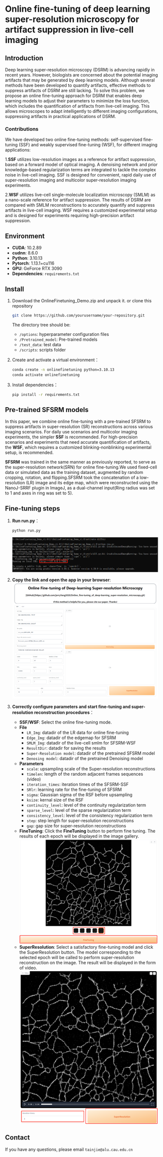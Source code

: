 # Online fine-tuning of deep learning super-resolution microscopy for artifact suppression in live-cell imaging

## Introduction

Deep learning super-resolution microscopy (DSRM) is advancing rapidly in recent years. 
However, biologists are concerned about the potential imaging artifacts that may be generated by deep learning models. 
Although several methods have been developed to quantify artifacts, effective methods to suppress artifacts of DSRM are still lacking. 
To solve this problem, we propose an online fine-tuning approach for DSRM that enables deep learning models to adjust their parameters
to minimize the loss function, which includes the quantification of artifacts from live-cell imaging. 
This allows microscopes to adapt intelligently to different imaging configurations, suppressing artifacts in practical applications of DSRM.

### Contributions 
We have developed two online fine-tuning methods: self-supervised fine-tuning (SSF) and weakly supervised fine-tuning (WSF), for different imaging applications:

 1.**SSF** utilizes low-resolution images as a reference for artifact suppression, 
based on a forward model of optical imaging. A denoising network and prior knowledge-based 
regularization terms are integrated to tackle the complex noise in live-cell imaging. 
SSF is designed for convenient, rapid daily use of super-resolution imaging 
and multicolor super-resolution imaging experiments.  

2.**WSF** utilizes live-cell single-molecule localization microscopy (SMLM) as a nano-scale 
reference for artifact suppression. The results of DSRM are compared with SMLM reconstructions 
to accurately quantify and suppress artifacts in live-cell imaging. WSF requires a customized 
experimental setup and is designed for experiments requiring high-precision artifact suppression. 




## Environment

- **CUDA**: 10.2.89
- **cudnn**: 8.6.0
- **Python**: 3.10.13
- **Pytorch**: 1.13.1+cu116
- **GPU**: GeForce RTX 3090
- **Dependencies**:  `requirements.txt`

## Install
1. Download the OnlineFinetuning_Demo.zip and unpack it. or clone this repository
   ```bash
   git clone https://github.com/yourusername/your-repository.git
   ```
   The directory tree should be:
   - `/options`: hyperparameter configuration files
   - `/Pretrained_model`: Pre-trained models
   - `/test_data`: test data
   - `/scripts`: scripts folder

2. Create and activate a virtual environment：
   ```bash
   conda create -n onlinefinetuning python=3.10.13
   conda activate onlinefinetuning
   ```

3. Install dependencies：
   ```bash
   pip install -r requirements.txt
   ```
## Pre-trained SFSRM models

In this paper, we combine online fine-tuning with a pre-trained SFSRM 
to suppress artifacts in super-resolution (SR) reconstructions across 
various imaging scenarios. For daily use scenarios and multicolor imaging 
experiments, the simpler **SSF** is recommended. 
For high-precision scenarios and experiments that need accurate quantification 
of artifacts, the **WSF**, which requires a customized blinking-nonblinking experimental setup, is recommended.
  
**SFSRM** was trained in the same manner as previously reported, to serve as the super-resolution network(SRN)
for online fine-tuning.We used fixed-cell data or simulated data as the training dataset, 
augmented by random cropping, rotation, and flipping.SFSRM took the concatenation of a 
low-resolution (LR) image and its edge map, which were reconstructed using the 
NanoJ-SRRF plugin in ImageJ, as a dual-channel input(Ring radius was set to 1 and axes in ring was set to 5). 


## Fine-tuning steps
1. **Run run.py**：
   ```bash
   python run.py
   ```
   ![alt text](image/1.png)

2. **Copy the link and open the app in your browser**:
   ![alt text](image/2.png)

3. **Correctly configure parameters and start fine-tuning and super-resolution reconstruction procedures**：
   - **SSF/WSF**: Select the online fine-tuning mode.
   - **File**
      - `LR_Img`: datadir of the LR data for online fine-tuning
      - `Edge_Img`: datadir of the edgemap for SFSRM
      - `SMLM_Img`: datadir of the live-cell smlm for SFSRM-WSF
      - `ResultDir`: datadir for saving the results
      - `Super-Resolution model`: datadir of the pretrained SFSRM model
      - `Denosing model`: datadir of the pretrained Denoising model
   - **Parameters**
      - `scale`: upsampling scale of the Super-resolution reconstructions
      - `timelen`: length of the random adjacent frames sequences (video)
      - `iteration_times`: iteration times of the SFSRM-SSF
      - `SRlr`: learning rate for the fine-tuning of SFSRM
      - `sigma`: Gaussian sigma of the RSF before upsampling
      - `ksize`: kernal size of the RSF
      - `continuity_level`: level of the continuity regularization term
      - `sparse_level`: level of the sparse regularization term
      - `consistency_level`: level of the consistency regularization term
      - `step`: step length for super-resolution reconstructions
      - `gap`: gap size for super-resolution reconstructions
   - **FineTuning**: Click the **FineTuning** button to perform fine tuning. The results of each epoch will be displayed in the image gallery.
   ![alt text](image/4.png)
   - **SuperResolution**: Select a satisfactory fine-tuning model and click the SuperResolution button. The model corresponding to the selected epoch will be called to perform super-resolution reconstruction on the image. The result will be displayed in the form of video.
   ![alt text](image/5.png)

## Contact
If you have any questions, please email `tainjie@alu.cau.edu.cn`

